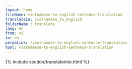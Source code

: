 ```yaml
---
layout: home
fileName: vietnamese-to-english-sentence-translation
translatein: vietnamese_to_english
folderName : translate
lang: en
from: vi
to: en
permalink: /vietnamese-to-english-sentence-translation
tool: vietnamese-to-english-sentence-translation
---
```

{% include section/translateinto.html %}